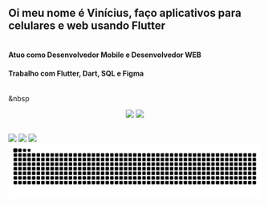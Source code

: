 ## Oi meu nome é Vinícius, faço aplicativos para celulares e web usando Flutter

<div style="display: flex">
  <div style="">
    <h4>Atuo como Desenvolvedor Mobile e Desenvolvedor WEB</h4>
    <h4>Trabalho com Flutter, Dart, SQL e Figma</h4>
  </div>
</div>

&nbsp

<div align="center">
  <img width=40% src="https://github-readme-stats.vercel.app/api/top-langs/?username=vprezende&show_icons=true&theme=dark&layout=compact" />
  <img width=55% src="https://github-readme-streak-stats-eight.vercel.app?user=vprezende&theme=dark&mode=weekly"/>
</div>

##
 
<div>
  <a href="http://lattes.cnpq.br/3090486923351339"><img src="https://img.shields.io/badge/lattes-004AAD?style=for-the-badge&logoColor=white"></a> 
  <a href ="mailto:vinicius.rezende@gsuite.iff.edu.br"><img src="https://img.shields.io/badge/-Gmail-%23333?style=for-the-badge&logo=gmail&logoColor=white"></a>
  <a href="https://www.linkedin.com/in/vprezende"><img src="https://img.shields.io/badge/-LinkedIn-%230077B5?style=for-the-badge&logo=linkedin&logoColor=white"></a>
</div>

<picture align="center">
  <source media="(prefers-color-scheme: dark)" srcset="https://raw.githubusercontent.com/vprezende/vprezende/output/github-contribution-grid-snake-dark.svg">
  <source media="(prefers-color-scheme: light)" srcset="https://raw.githubusercontent.com/vprezende/vprezende/output/github-contribution-grid-snake-dark.svg">
  <img align="center" alt="github contribution grid snake animation" src="https://raw.githubusercontent.com/vprezende/vprezende/output/github-contribution-grid-snake.svg">
</picture>
